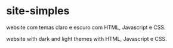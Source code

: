 # site-simples

website com temas claro e escuro com HTML, Javascript e CSS.

website with dark and light themes with HTML, Javascript e CSS.
